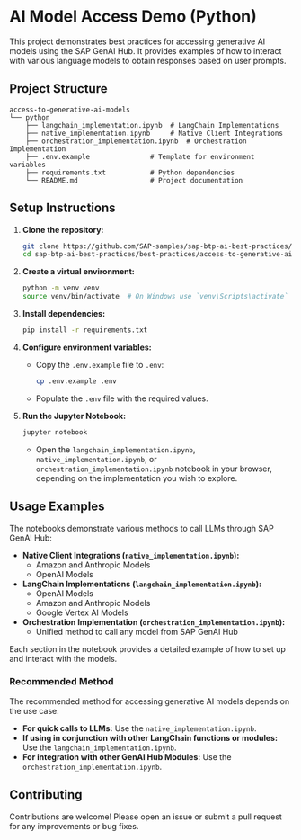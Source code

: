 # AI Model Access Demo (Python)

This project demonstrates best practices for accessing generative AI models using the SAP GenAI Hub. It provides examples of how to interact with various language models to obtain responses based on user prompts.

## Project Structure
```
access-to-generative-ai-models
└── python
    ├── langchain_implementation.ipynb  # LangChain Implementations
    ├── native_implementation.ipynb     # Native Client Integrations
    ├── orchestration_implementation.ipynb  # Orchestration Implementation
    ├── .env.example               # Template for environment variables
    ├── requirements.txt           # Python dependencies
    └── README.md                  # Project documentation
```


## Setup Instructions

1. **Clone the repository:**

   ```bash
   git clone https://github.com/SAP-samples/sap-btp-ai-best-practices/
   cd sap-btp-ai-best-practices/best-practices/access-to-generative-ai-models/python
   ```

2. **Create a virtual environment:**

   ```bash
   python -m venv venv
   source venv/bin/activate  # On Windows use `venv\Scripts\activate`
   ```

3. **Install dependencies:**

   ```bash
   pip install -r requirements.txt
   ```

4. **Configure environment variables:**

   - Copy the `.env.example` file to `.env`:
     ```bash
     cp .env.example .env
     ```
   - Populate the `.env` file with the required values.

5. **Run the Jupyter Notebook:**

   ```bash
   jupyter notebook
   ```
   - Open the `langchain_implementation.ipynb`, `native_implementation.ipynb`, or `orchestration_implementation.ipynb` notebook in your browser, depending on the implementation you wish to explore.


## Usage Examples

The notebooks demonstrate various methods to call LLMs through SAP GenAI Hub:

- **Native Client Integrations (`native_implementation.ipynb`):**
  - Amazon and Anthropic Models
  - OpenAI Models
- **LangChain Implementations (`langchain_implementation.ipynb`):**
  - OpenAI Models
  - Amazon and Anthropic Models
  - Google Vertex AI Models
- **Orchestration Implementation (`orchestration_implementation.ipynb`):**
  - Unified method to call any model from SAP GenAI Hub

Each section in the notebook provides a detailed example of how to set up and interact with the models.

### Recommended Method

The recommended method for accessing generative AI models depends on the use case:
- **For quick calls to LLMs:** Use the `native_implementation.ipynb`.
- **If using in conjunction with other LangChain functions or modules:** Use the `langchain_implementation.ipynb`.
- **For integration with other GenAI Hub Modules:** Use the `orchestration_implementation.ipynb`.

## Contributing

Contributions are welcome! Please open an issue or submit a pull request for any improvements or bug fixes.